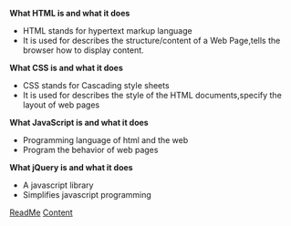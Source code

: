 **What HTML is and what it does**
- HTML stands for hypertext markup language
- It is used for describes the structure/content of a Web Page,tells the browser how to display content.

**What CSS is and what it does**
- CSS stands for Cascading style sheets
- It is used for describes the style of the HTML documents,specify the layout of web pages

**What JavaScript is and what it does** 
- Programming language of html and the web
- Program the behavior of web pages

**What jQuery is and what it does**
- A javascript library 
- Simplifies javascript programming 

[ReadMe](https://github.com/yangcfs/Final-project/blob/main/README.md)
[Content]()
